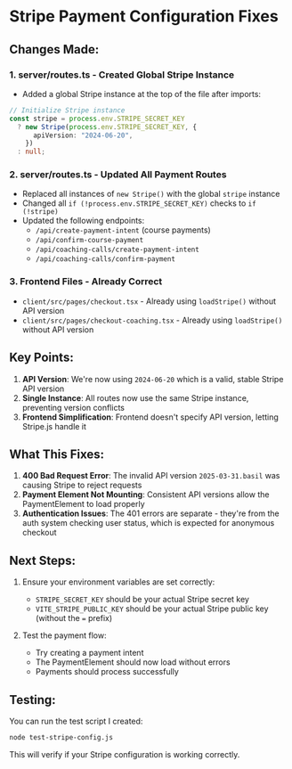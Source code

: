 # Stripe Payment Configuration Fixes

## Changes Made:

### 1. **server/routes.ts** - Created Global Stripe Instance
- Added a global Stripe instance at the top of the file after imports:
```typescript
// Initialize Stripe instance
const stripe = process.env.STRIPE_SECRET_KEY 
  ? new Stripe(process.env.STRIPE_SECRET_KEY, {
      apiVersion: "2024-06-20",
    })
  : null;
```

### 2. **server/routes.ts** - Updated All Payment Routes
- Replaced all instances of `new Stripe()` with the global `stripe` instance
- Changed all `if (!process.env.STRIPE_SECRET_KEY)` checks to `if (!stripe)`
- Updated the following endpoints:
  - `/api/create-payment-intent` (course payments)
  - `/api/confirm-course-payment` 
  - `/api/coaching-calls/create-payment-intent`
  - `/api/coaching-calls/confirm-payment`

### 3. **Frontend Files** - Already Correct
- `client/src/pages/checkout.tsx` - Already using `loadStripe()` without API version
- `client/src/pages/checkout-coaching.tsx` - Already using `loadStripe()` without API version

## Key Points:

1. **API Version**: We're now using `2024-06-20` which is a valid, stable Stripe API version
2. **Single Instance**: All routes now use the same Stripe instance, preventing version conflicts
3. **Frontend Simplification**: Frontend doesn't specify API version, letting Stripe.js handle it

## What This Fixes:

1. **400 Bad Request Error**: The invalid API version `2025-03-31.basil` was causing Stripe to reject requests
2. **Payment Element Not Mounting**: Consistent API versions allow the PaymentElement to load properly
3. **Authentication Issues**: The 401 errors are separate - they're from the auth system checking user status, which is expected for anonymous checkout

## Next Steps:

1. Ensure your environment variables are set correctly:
   - `STRIPE_SECRET_KEY` should be your actual Stripe secret key
   - `VITE_STRIPE_PUBLIC_KEY` should be your actual Stripe public key (without the `=` prefix)

2. Test the payment flow:
   - Try creating a payment intent
   - The PaymentElement should now load without errors
   - Payments should process successfully

## Testing:

You can run the test script I created:
```bash
node test-stripe-config.js
```

This will verify if your Stripe configuration is working correctly.
